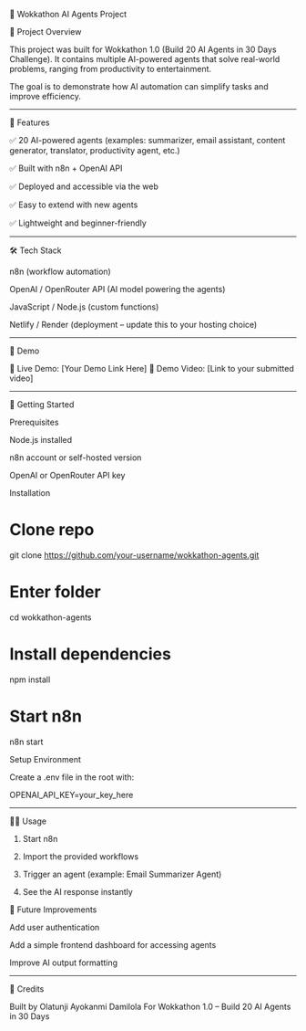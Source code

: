 🚀 Wokkathon AI Agents Project

📌 Project Overview

This project was built for Wokkathon 1.0 (Build 20 AI Agents in 30 Days Challenge).
It contains multiple AI-powered agents that solve real-world problems, ranging from productivity to entertainment.

The goal is to demonstrate how AI automation can simplify tasks and improve efficiency.


---

🧠 Features

✅ 20 AI-powered agents (examples: summarizer, email assistant, content generator, translator, productivity agent, etc.)

✅ Built with n8n + OpenAI API

✅ Deployed and accessible via the web

✅ Easy to extend with new agents

✅ Lightweight and beginner-friendly



---

🛠️ Tech Stack

n8n (workflow automation)

OpenAI / OpenRouter API (AI model powering the agents)

JavaScript / Node.js (custom functions)

Netlify / Render (deployment – update this to your hosting choice)



---

📸 Demo

🔗 Live Demo: [Your Demo Link Here]
🎥 Demo Video: [Link to your submitted video]


---

🚀 Getting Started

Prerequisites

Node.js installed

n8n account or self-hosted version

OpenAI or OpenRouter API key


Installation

# Clone repo
git clone https://github.com/your-username/wokkathon-agents.git

# Enter folder
cd wokkathon-agents

# Install dependencies
npm install

# Start n8n
n8n start

Setup Environment

Create a .env file in the root with:

OPENAI_API_KEY=your_key_here


---

🧑‍💻 Usage

1. Start n8n


2. Import the provided workflows


3. Trigger an agent (example: Email Summarizer Agent)


4. See the AI response instantly

📌 Future Improvements

Add user authentication

Add a simple frontend dashboard for accessing agents

Improve AI output formatting



---

🙌 Credits

Built by Olatunji Ayokanmi Damilola
For Wokkathon 1.0 – Build 20 AI Agents in 30 Days
